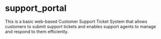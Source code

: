 # support_portal
This is a basic web-based Customer Support Ticket System that allows customers to submit support tickets and enables support agents to manage and respond to them efficiently.
